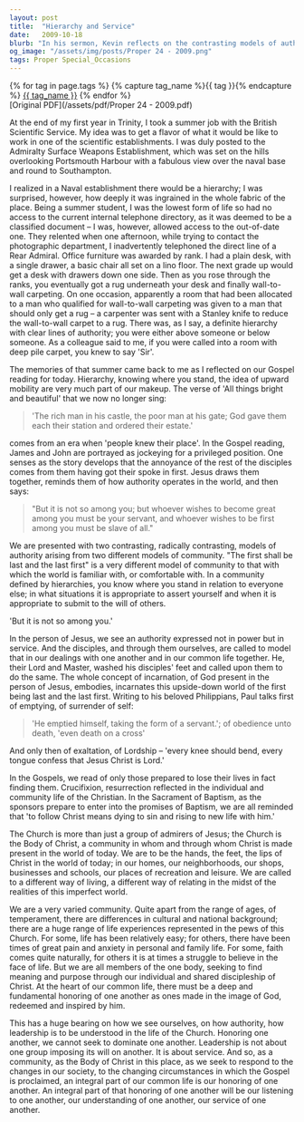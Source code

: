 ```yaml
---
layout: post
title:  "Hierarchy and Service"
date:   2009-10-18
blurb: "In his sermon, Kevin reflects on the contrasting models of authority and community presented in the Gospel reading. He draws parallels between his experiences in a rigidly hierarchical naval establishment and the teachings of Jesus, who emphasized service over authority. Kevin underscores the Christian call to a different way of living, where leadership is about service and the community honors each member as part of the Body of Christ."
og_image: "/assets/img/posts/Proper 24 - 2009.png"
tags: Proper Special_Occasions
---    
```

<div class="tag-pills">
  {% for tag in page.tags %}
    {% capture tag_name %}{{ tag }}{% endcapture %}
    <a href="{{ site.baseurl }}/tag/{{ tag_name }}" class="tag-pill">{{ tag_name }}</a>
  {% endfor %}
</div>
[Original PDF](/assets/pdf/Proper 24 - 2009.pdf)

At the end of my first year in Trinity, I took a summer job with the British Scientific Service. My idea was to get a flavor of what it would be like to work in one of the scientific establishments. I was duly posted to the Admiralty Surface Weapons Establishment, which was set on the hills overlooking Portsmouth Harbour with a fabulous view over the naval base and round to Southampton.

I realized in a Naval establishment there would be a hierarchy; I was surprised, however, how deeply it was ingrained in the whole fabric of the place. Being a summer student, I was the lowest form of life so had no access to the current internal telephone directory, as it was deemed to be a classified document – I was, however, allowed access to the out-of-date one. They relented when one afternoon, while trying to contact the photographic department, I inadvertently telephoned the direct line of a Rear Admiral. Office furniture was awarded by rank. I had a plain desk, with a single drawer, a basic chair all set on a lino floor. The next grade up would get a desk with drawers down one side. Then as you rose through the ranks, you eventually got a rug underneath your desk and finally wall-to-wall carpeting. On one occasion, apparently a room that had been allocated to a man who qualified for wall-to-wall carpeting was given to a man that should only get a rug – a carpenter was sent with a Stanley knife to reduce the wall-to-wall carpet to a rug. There was, as I say, a definite hierarchy with clear lines of authority; you were either above someone or below someone. As a colleague said to me, if you were called into a room with deep pile carpet, you knew to say 'Sir'.

The memories of that summer came back to me as I reflected on our Gospel reading for today. Hierarchy, knowing where you stand, the idea of upward mobility are very much part of our makeup. The verse of 'All things bright and beautiful' that we now no longer sing:

> 'The rich man in his castle,
> the poor man at his gate;
> God gave them each their station
> and ordered their estate.'

comes from an era when 'people knew their place'. In the Gospel reading, James and John are portrayed as jockeying for a privileged position. One senses as the story develops that the annoyance of the rest of the disciples comes from them having got their spoke in first. Jesus draws them together, reminds them of how authority operates in the world, and then says:

> "But it is not so among you; but whoever wishes to become great among you must be your servant, and whoever wishes to be first among you must be slave of all."

We are presented with two contrasting, radically contrasting, models of authority arising from two different models of community. "The first shall be last and the last first" is a very different model of community to that with which the world is familiar with, or comfortable with. In a community defined by hierarchies, you know where you stand in relation to everyone else; in what situations it is appropriate to assert yourself and when it is appropriate to submit to the will of others.

'But it is not so among you.'

In the person of Jesus, we see an authority expressed not in power but in service. And the disciples, and through them ourselves, are called to model that in our dealings with one another and in our common life together. He, their Lord and Master, washed his disciples' feet and called upon them to do the same. The whole concept of incarnation, of God present in the person of Jesus, embodies, incarnates this upside-down world of the first being last and the last first. Writing to his beloved Philippians, Paul talks first of emptying, of surrender of self:

> 'He emptied himself, taking the form of a servant.'; of obedience unto death, 'even death on a cross'

And only then of exaltation, of Lordship – 'every knee should bend, every tongue confess that Jesus Christ is Lord.'

In the Gospels, we read of only those prepared to lose their lives in fact finding them. Crucifixion, resurrection reflected in the individual and community life of the Christian. In the Sacrament of Baptism, as the sponsors prepare to enter into the promises of Baptism, we are all reminded that 'to follow Christ means dying to sin and rising to new life with him.'

The Church is more than just a group of admirers of Jesus; the Church is the Body of Christ, a community in whom and through whom Christ is made present in the world of today. We are to be the hands, the feet, the lips of Christ in the world of today; in our homes, our neighborhoods, our shops, businesses and schools, our places of recreation and leisure. We are called to a different way of living, a different way of relating in the midst of the realities of this imperfect world.

We are a very varied community. Quite apart from the range of ages, of temperament, there are differences in cultural and national background; there are a huge range of life experiences represented in the pews of this Church. For some, life has been relatively easy; for others, there have been times of great pain and anxiety in personal and family life. For some, faith comes quite naturally, for others it is at times a struggle to believe in the face of life. But we are all members of the one body, seeking to find meaning and purpose through our individual and shared discipleship of Christ. At the heart of our common life, there must be a deep and fundamental honoring of one another as ones made in the image of God, redeemed and inspired by him.

This has a huge bearing on how we see ourselves, on how authority, how leadership is to be understood in the life of the Church. Honoring one another, we cannot seek to dominate one another. Leadership is not about one group imposing its will on another. It is about service. And so, as a community, as the Body of Christ in this place, as we seek to respond to the changes in our society, to the changing circumstances in which the Gospel is proclaimed, an integral part of our common life is our honoring of one another. An integral part of that honoring of one another will be our listening to one another, our understanding of one another, our service of one another.
